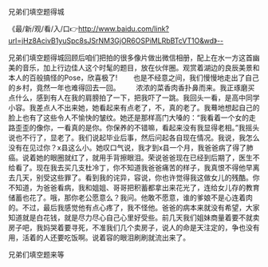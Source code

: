 兄弟们填空题得城

《最/新/观/看/入/口👉http://www.baidu.com/link?url=jHz8AcivB1yuSpc8sJSrNM3GjOR6OSPiMLRbBTcVT1O&wd》--

兄弟们填空题得城回顾后咱们把拍的很多像片做出微信相册，配上在水一方这首幽美的音乐，加上行边佳人这个时髦的题目，放在伙伴圈。观赏着湖边的良辰美景和本人的百般搞怪的Pose，欣喜极了!
　　也是不经意之间，我们慢慢地走出了自己的乡村，竟然一年也难得回去一回。
　　浓浓的菜香肉香扑鼻而来。我正琢磨买点什么，感到有人在我的肩膀拍了一下，把我吓了一跳。我回头一看，是高中同学小容。我差点人不出来她，她看起来有点老了，不，真的老了。我蓦地想起自己的脸上也有了这些令人不愉快的皱纹。她还是那样高门大嗓的：“我看着一个女的走路歪歪的像你，一看真的是你。你保养的不错嘛，看起来没有我显得老相。”我摇头说也不行了，显老了。我们说起毕业后事，然后问起各自现在情况。我说，我怎么没有在见过你？x县这么小。她叹口气说，我才到x县一个月，我爸爸病了得了肺癌。说着她的眼圈就红了，就用手背擦眼泪。荣说爸爸现在已经到后期了，医生不给看了。现在我去买几支杜冷丁，你不知道我爸爸痛苦的样子，我真恨不得他早离去几天，别受这些罪了。看到我的诧异，容说，你也许觉得我这做女儿的残酷。你不知道，为爸爸看病，我和姐姐、哥哥把积蓄都拿出来花光了，连给女儿存的教育储蓄也花了。哦，那你老公愿意么？我问。他敢不愿意，谁的爹娘不是心连着肉的。不过，最后我感觉他有点心疼了，我不怪他。爸爸的病本来就没有希望，大家知道就是白花钱，就是尽力尽心自己心里好受些。前几天我们姐妹商量着要不就卖房子吧，我妈哭着要寻死，不准我们几个卖房子，说人的命是天注定的，争也没有用，活着的人还要吃饭啊。说着容的眼泪刷刷就流出来了。





兄弟们填空题来等
